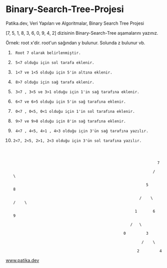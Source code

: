 # Binary-Search-Tree-Projesi
Patika.dev, Veri Yapıları ve Algoritmalar, Binary Search Tree Projesi


[7, 5, 1, 8, 3, 6, 0, 9, 4, 2] dizisinin Binary-Search-Tree aşamalarını yazınız.

Örnek: root x'dir. root'un sağından y bulunur. Solunda z bulunur vb.

1)      Root 7 olarak belirlenmiştir.                             
                                                             
2)      5<7 olduğu için sol tarafa eklenir.                     
                                                            
3)      1<7 ve 1<5 olduğu için 5'in altına eklenir.               
                                                           
4)      8>7 olduğu için sağ tarafa eklenir.                      

5)      3<7 , 3<5 ve 3>1 olduğu için 1'in sağ tarafına eklenir.

6)      6<7 ve 6>5 olduğu için 5'in sağ tarafına eklenir.

7)      0<7 , 0<5, 0<1 olduğu için 1'in sol tarafına eklenir.

8)      9>7 ve 9>8 olduğu için 8'in sağ tarafına eklenir.

9)      4<7 , 4<5, 4>1 , 4>3 olduğu için 3'ün sağ tarafına yazılır.

10)     2<7, 2<5, 2>1, 2<3 olduğu için 3'ün sol tarafına yazılır.




                                                                        7 

                                                                      /     \

                                                                   5            8 

                                                                /    \        /    \
 
                                                              1       6              9

                                                            /   \

                                                         0         3

                                                                 /    \

                                                               2         4 





www.patika.dev


